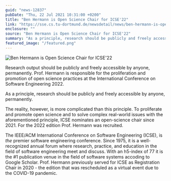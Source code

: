 ```yaml
---
guid: "news-12837"
pubDate: "Thu, 22 Jul 2021 10:31:00 +0200"
title: "Ben Hermann is Open Science Chair for ICSE'22"
link: "https://sse.cs.tu-dortmund.de/newsdetail/news/ben-hermann-is-open-science-chair-for-icse22-12837/"
enclosure: ""
source: "Ben Hermann is Open Science Chair for ICSE'22"
summary: "As a principle, research should be publicly and freely accessible by anyone, permanently."
featured_image: "/featured.png"
---
```

![Ben Hermann is Open Science Chair for ICSE'22](/featured.png)

Research output should be publicly and freely accessible by anyone, permanently. Prof. Hermann is responsible for the proliferation and promotion of open science practices at the International Conference on Software Engineering 2022.

As a principle, research should be publicly and freely accessible by anyone, permanently.

The reality, however, is more complicated than this principle. To proliferate and promote open science and to solve complex real-world issues with the aforementioned principle, ICSE nominates an open-science chair since 2021. For the 2022 edition Prof. Hermann was recruited.

The IEEE/ACM International Conference on Software Engineering (ICSE), is *the* premier software engineering conference. Since 1975, it is a well-recognized annual forum where research, practice, and education in the field of software engineering meet and discuss. With an h5-index of 77 it is the #1 publication venue in the field of software systems accoding to Google Scholar. Prof. Hermann previously served for ICSE as Registration Chair in 2020 - the edition that was rescheduled as a virtual event due to the COVID-19 pandemic.
